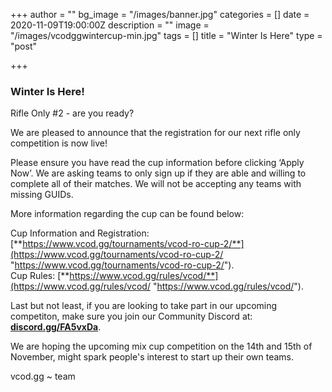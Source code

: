 +++
author = ""
bg_image = "/images/banner.jpg"
categories = []
date = 2020-11-09T19:00:00Z
description = ""
image = "/images/vcodggwintercup-min.jpg"
tags = []
title = "Winter Is Here"
type = "post"

+++
### **Winter Is Here!**

Rifle Only #2 - are you ready?

We are pleased to announce that the registration for our next rifle only competition is now live!

Please ensure you have read the cup information before clicking ‘Apply Now’. We are asking teams to only sign up if they are able and willing to complete all of their matches. We will not be accepting any teams with missing GUIDs.

More information regarding the cup can be found below:

Cup Information and Registration: [**https://www.vcod.gg/tournaments/vcod-ro-cup-2/**](https://www.vcod.gg/tournaments/vcod-ro-cup-2/ "https://www.vcod.gg/tournaments/vcod-ro-cup-2/").  
Cup Rules: [**https://www.vcod.gg/rules/vcod/**](https://www.vcod.gg/rules/vcod/ "https://www.vcod.gg/rules/vcod/").

Last but not least, if you are looking to take part in our upcoming competiton, make sure you join our Community Discord at: [**discord.gg/FA5vxDa**](https://discord.gg/FA5vxDa. "https://discord.gg/FA5vxDa.").

We are hoping the upcoming mix cup competition on the 14th and 15th of November, might spark people's interest to start up their own teams.

vcod.gg \~ team